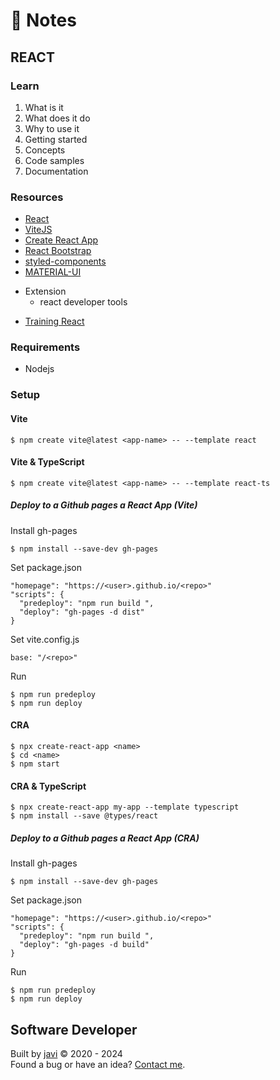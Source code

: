 # :memo: Notes
## REACT
### Learn
1. What is it
2. What does it do
3. Why to use it
4. Getting started
5. Concepts
6. Code samples
7. Documentation
### Resources
- [React](https://react.dev/)
- [ViteJS](https://vitejs.dev/)
- [Create React App](https://create-react-app.dev/)
- [React Bootstrap](https://react-bootstrap.github.io/)
- [styled-components](https://styled-components.com/)
- [MATERIAL-UI](https://material-ui.com/)
* Extension
  - react developer tools
- [Training React](https://github.com/javierandres-dev/training-react)
### Requirements
- Nodejs
### Setup
#### Vite
```
$ npm create vite@latest <app-name> -- --template react
```
#### Vite & TypeScript
```
$ npm create vite@latest <app-name> -- --template react-ts
```
##### Deploy to a Github pages a React App (Vite)
Install gh-pages
```
$ npm install --save-dev gh-pages
```
Set package.json
```
"homepage": "https://<user>.github.io/<repo>"
"scripts": {
  "predeploy": "npm run build ",
  "deploy": "gh-pages -d dist"
}
```
Set vite.config.js
```
base: "/<repo>"
```
Run
```
$ npm run predeploy
$ npm run deploy
```
#### CRA
```
$ npx create-react-app <name>
$ cd <name>
$ npm start
```
#### CRA & TypeScript
```
$ npx create-react-app my-app --template typescript
$ npm install --save @types/react
```
##### Deploy to a Github pages a React App (CRA)
Install gh-pages
```
$ npm install --save-dev gh-pages
```
Set package.json
```
"homepage": "https://<user>.github.io/<repo>"
"scripts": {
  "predeploy": "npm run build ",
  "deploy": "gh-pages -d build"
}
```
Run
```
$ npm run predeploy
$ npm run deploy
```
## Software Developer
Built by [javi](https://github.com/javierandres-dev/) :copyright: 2020 - 2024  
Found a bug or have an idea? [Contact me](https://www.linkedin.com/in/javierandres-dev/).
